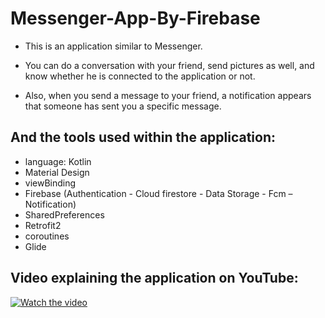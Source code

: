 # Messenger-App-By-Firebase

- This is an application similar to Messenger.

- You can do a conversation with your friend, send pictures as well, and know whether he is connected to the application or not.

- Also, when you send a message to your friend, a notification appears that someone has sent you a specific message.


 ## And the tools used within the application:
- language: Kotlin <br>
- Material Design <br>
- viewBinding <br>
- Firebase (Authentication - Cloud firestore - Data Storage - Fcm – Notification) <br> 
- SharedPreferences <br>
- Retrofit2 <br>
- coroutines <br>
- Glide <br>


## Video explaining the application on YouTube:

[![Watch the video](https://github.com/user-attachments/assets/0420631a-19f6-4763-a5b1-fe68433d3a13)](https://www.youtube.com/watch?v=FxFT3uwXWeM&ab_channel=MohamedRaafat)
